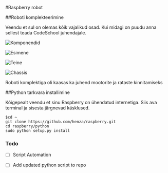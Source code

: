 #Raspberry robot 

##Roboti komplekteerimine

Veendu et sul on olemas kõik vajalikud osad. Kui midagi on puudu anna sellest teada CodeSchool juhendajale.

![Komponendid](http://i68.tinypic.com/1z5kd41.jpg)

![Esimene](http://i65.tinypic.com/2akh0l5.jpg)

![Teine](http://i64.tinypic.com/2vtwsh0.jpg)

![Chassis](https://raw.githubusercontent.com/simonmonk/wiki_images/master/rrb_robot_chassis_parts.jpg)

Roboti komplektiga oli kaasas ka juhend mootorite ja rataste kinnitamiseks

##Python tarkvara installimine

Kõigepealt veendu et sinu Raspberry on ühendatud internetiga. Siis ava terminal ja sisesta järgnevad käsklused.
```
$cd ~
git clone https://github.com/henza/raspberry.git
cd raspberry/python
sudo python setup.py install
```

### Todo
- [ ] Script Automation
- [ ] Add updated python script to repo



